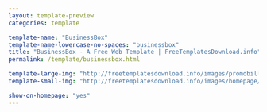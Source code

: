 ```yaml
---
layout: template-preview
categories: template

template-name: "BusinessBox"
template-name-lowercase-no-spaces: "businessbox"
title: "BusinessBox - A Free Web Template | FreeTemplatesDownload.info"
permalink: /template/businessbox.html

template-large-img: "http://freetemplatesdownload.info/images/promobillboards/businessbox.jpg"
template-small-img: "http://freetemplatesdownload.info/images/homepage/NEWbusinessbox.jpg"

show-on-homepage: "yes"
---
```

